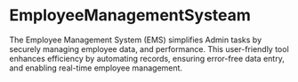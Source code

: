 # EmployeeManagementSysteam
The Employee Management System (EMS) simplifies Admin tasks by securely managing employee data, and performance. This user-friendly tool enhances efficiency by automating records, ensuring error-free data entry, and enabling real-time employee management.
